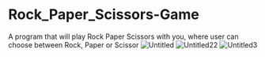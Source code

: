 # Rock_Paper_Scissors-Game
A program that will play Rock Paper Scissors with you, where user can choose between Rock, Paper or Scissor
![Untitled](https://user-images.githubusercontent.com/95441787/198850729-b68a32ef-773d-4901-b459-0bab79ef8e94.png)
![Untitled22](https://user-images.githubusercontent.com/95441787/198850741-4cfd9b10-c108-442b-b668-a9df3a66d83e.png)
![Untitled3](https://user-images.githubusercontent.com/95441787/198850838-e063b9c2-fbfb-4c42-ba75-30191102162d.png)
